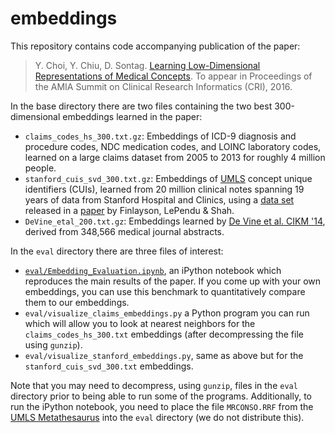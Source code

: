 # embeddings
This repository contains code accompanying publication of the paper: 
> Y. Choi, Y. Chiu, D. Sontag. [Learning Low-Dimensional Representations of Medical Concepts](http://cs.nyu.edu/~dsontag/papers/ChoiChiuSontag_AMIA_CRI16.pdf). To appear in Proceedings of the AMIA Summit on Clinical Research Informatics (CRI), 2016.

In the base directory there are two files containing the two best 300-dimensional embeddings learned in the paper:
* `claims_codes_hs_300.txt.gz`: Embeddings of ICD-9 diagnosis and procedure codes, NDC medication codes, and LOINC laboratory codes, learned on a large claims dataset from 2005 to 2013 for roughly 4 million people.
* `stanford_cuis_svd_300.txt.gz`: Embeddings of [UMLS](https://www.nlm.nih.gov/research/umls/) concept unique identifiers (CUIs), learned from 20 million clinical notes spanning 19 years of data from Stanford Hospital and Clinics, using a  [data set](http://datadryad.org/resource/doi:10.5061/dryad.jp917) released in a [paper](http://www.nature.com/articles/sdata201432) by Finlayson, LePendu & Shah.
* `DeVine_etal_200.txt.gz`: Embeddings learned by [De Vine et al. CIKM '14](http://dl.acm.org/citation.cfm?id=2661974), derived from 348,566 medical journal abstracts.

In the `eval` directory there are three files of interest:
* [`eval/Embedding_Evaluation.ipynb`](https://github.com/clinicalml/embeddings/blob/master/eval/Embedding_Evaluation.ipynb), an iPython notebook which reproduces the main results of the paper. If you come up with your own embeddings, you can use this benchmark to quantitatively compare them to our embeddings.
* `eval/visualize_claims_embeddings.py` a Python program you can run which will allow you to look at nearest neighbors for the `claims_codes_hs_300.txt` embeddings (after decompressing the file using `gunzip`).
* `eval/visualize_stanford_embeddings.py`, same as above but for the `stanford_cuis_svd_300.txt` embeddings.

Note that you may need to decompress, using `gunzip`, files in the `eval` directory prior to being able to run some of the programs. Additionally, to run the iPython notebook, you need to place the file `MRCONSO.RRF` from the [UMLS Metathesaurus](https://www.nlm.nih.gov/research/umls/licensedcontent/umlsknowledgesources.html) into the `eval` directory (we do not distribute this).
